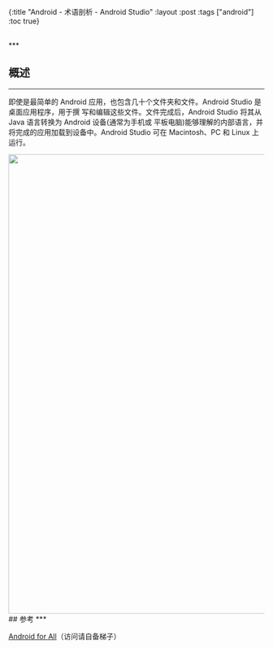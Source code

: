 {:title "Android - 术语剖析 - Android Studio"
 :layout :post
 :tags  ["android"]
 :toc true}

<br>
***
<br>

## 概述
***

即使是最简单的 Android 应用，也包含几十个文件夹和文件。Android Studio 是桌面应用程序，用于撰
写和编辑这些文件。文件完成后，Android Studio 将其从 Java 语言转换为 Android 设备(通常为手机或
平板电脑)能够理解的内部语言，并将完成的应用加载到设备中。Android Studio 可在 Macintosh、PC
和 Linux 上运行。

<img src="http://oem503hzx.bkt.clouddn.com/Android-for-All-Android-Studio.png" width="905"/>

<br>
## 参考
***

[Android for All](https://developers.google.com/android/for-all/vocab-words/)（访问请自备梯子）
